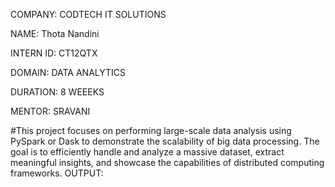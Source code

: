 COMPANY: CODTECH IT SOLUTIONS

NAME: Thota Nandini

INTERN ID: CT12QTX

DOMAIN: DATA ANALYTICS

DURATION: 8 WEEEKS

MENTOR: SRAVANI

#This project focuses on performing large-scale data analysis using PySpark or Dask to demonstrate the scalability of big data processing. The goal is to efficiently handle and analyze a massive dataset, extract meaningful insights, and showcase the capabilities of distributed computing frameworks.
OUTPUT: 
